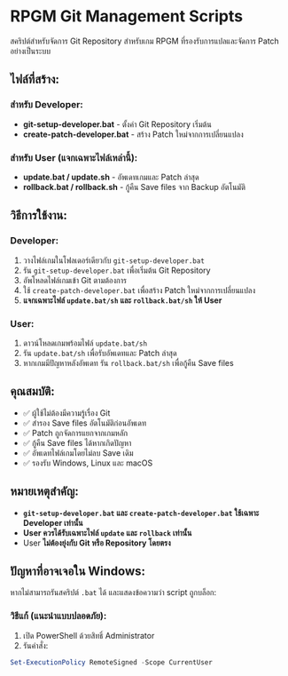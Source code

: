 # RPGM Git Management Scripts

สคริปต์สำหรับจัดการ Git Repository สำหรับเกม RPGM ที่รองรับการแปลและจัดการ Patch อย่างเป็นระบบ

## ไฟล์ที่สร้าง:

### สำหรับ Developer:
- **git-setup-developer.bat** - ตั้งค่า Git Repository เริ่มต้น
- **create-patch-developer.bat** - สร้าง Patch ใหม่จากการเปลี่ยนแปลง

### สำหรับ User (แจกเฉพาะไฟล์เหล่านี้):
- **update.bat / update.sh** - อัพเดทเกมและ Patch ล่าสุด
- **rollback.bat / rollback.sh** - กู้คืน Save files จาก Backup อัตโนมัติ

## วิธีการใช้งาน:

### Developer:
1. วางไฟล์เกมในโฟลเดอร์เดียวกับ `git-setup-developer.bat`
2. รัน `git-setup-developer.bat` เพื่อเริ่มต้น Git Repository
3. อัพโหลดไฟล์เกมเข้า Git ตามต้องการ
4. ใช้ `create-patch-developer.bat` เพื่อสร้าง Patch ใหม่จากการเปลี่ยนแปลง
5. **แจกเฉพาะไฟล์ `update.bat/sh` และ `rollback.bat/sh` ให้ User**

### User:
1. ดาวน์โหลดเกมพร้อมไฟล์ `update.bat/sh`
2. รัน `update.bat/sh` เพื่อรับอัพเดทและ Patch ล่าสุด
3. หากเกมมีปัญหาหลังอัพเดท รัน `rollback.bat/sh` เพื่อกู้คืน Save files

## คุณสมบัติ:

- ✅ ผู้ใช้ไม่ต้องมีความรู้เรื่อง Git
- ✅ สำรอง Save files อัตโนมัติก่อนอัพเดท
- ✅ Patch ถูกจัดการแยกจากเกมหลัก
- ✅ กู้คืน Save files ได้หากเกิดปัญหา
- ✅ อัพเดทไฟล์เกมโดยไม่ลบ Save เดิม
- ✅ รองรับ Windows, Linux และ macOS

## หมายเหตุสำคัญ:

- **`git-setup-developer.bat` และ `create-patch-developer.bat` ใช้เฉพาะ Developer เท่านั้น**
- **User ควรได้รับเฉพาะไฟล์ `update` และ `rollback` เท่านั้น**
- User **ไม่ต้องยุ่งกับ Git หรือ Repository โดยตรง**

## ปัญหาที่อาจเจอใน Windows:

หากไม่สามารถรันสคริปต์ `.bat` ได้ และแสดงข้อความว่า script ถูกบล็อก:

### วิธีแก้ (แนะนำแบบปลอดภัย):

1. เปิด PowerShell ด้วยสิทธิ์ Administrator
2. รันคำสั่ง:

```powershell
Set-ExecutionPolicy RemoteSigned -Scope CurrentUser
